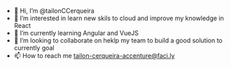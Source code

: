 - 👋 Hi, I’m @tailonCCerqueira
- 👀 I’m interested in learn new skils to cloud and improve my knowledge in React
- 🌱 I’m currently learning Angular and VueJS
- 💞️ I’m looking to collaborate on heklp my team to build a good solution to currently goal
- 📫 How to reach me tailon-cerqueira-accenture@faci.ly

<!---
tailonCCerqueira/tailonCCerqueira is a ✨ special ✨ repository because its `README.md` (this file) appears on your GitHub profile.
You can click the Preview link to take a look at your changes.
--->
